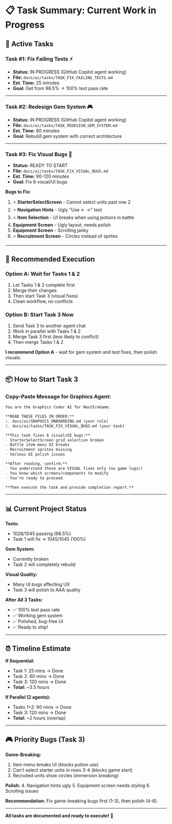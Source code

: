 # 📋 Task Summary: Current Work in Progress

## 🚀 Active Tasks

### **Task #1: Fix Failing Tests** ⚡

- **Status:** IN PROGRESS (GitHub Copilot agent working)
- **File:** `docs/ai/tasks/TASK_FIX_FAILING_TESTS.md`
- **Est. Time:** 25 minutes
- **Goal:** Get from 98.5% → 100% test pass rate

---

### **Task #2: Redesign Gem System** 🎮

- **Status:** IN PROGRESS (GitHub Copilot agent working)
- **File:** `docs/ai/tasks/TASK_REDESIGN_GEM_SYSTEM.md`
- **Est. Time:** 60 minutes
- **Goal:** Rebuild gem system with correct architecture

---

### **Task #3: Fix Visual Bugs** 🎨

- **Status:** READY TO START
- **File:** `docs/ai/tasks/TASK_FIX_VISUAL_BUGS.md`
- **Est. Time:** 90-120 minutes
- **Goal:** Fix 6 visual/UI bugs

**Bugs to Fix:**

1. ⭐ **StarterSelectScreen** - Cannot select units past row 2
2. ⭐ **Navigation Hints** - Ugly "Use ← →" text
3. ⭐ **Item Selection** - UI breaks when using potions in battle
4. **Equipment Screen** - Ugly layout, needs polish
5. **Equipment Screen** - Scrolling janky
6. ⭐ **Recruitment Screen** - Circles instead of sprites

---

## 🎯 Recommended Execution

### **Option A: Wait for Tasks 1 & 2**

1. Let Tasks 1 & 2 complete first
2. Merge their changes
3. Then start Task 3 (visual fixes)
4. Clean workflow, no conflicts

### **Option B: Start Task 3 Now**

1. Send Task 3 to another agent chat
2. Work in parallel with Tasks 1 & 2
3. Merge Task 3 first (less likely to conflict)
4. Then merge Tasks 1 & 2

**I recommend Option A** - wait for gem system and test fixes, then polish visuals.

---

## 📦 How to Start Task 3

### **Copy-Paste Message for Graphics Agent:**

```markdown
You are the Graphics Coder AI for NextEraGame.

**READ THESE FILES IN ORDER:**
1. docs/ai/GRAPHICS_ONBOARDING.md (your role)
2. docs/ai/tasks/TASK_FIX_VISUAL_BUGS.md (your task)

**This task fixes 6 visual/UI bugs:**
- StarterSelectScreen grid selection broken
- Battle item menu UI breaks
- Recruitment sprites missing
- Various UI polish issues

**After reading, confirm:**
- You understand these are VISUAL fixes only (no game logic)
- You know which screens/components to modify
- You're ready to proceed

**Then execute the task and provide completion report.**
```

---

## 📊 Current Project Status

**Tests:**

- 1028/1045 passing (98.5%)
- Task 1 will fix → 1045/1045 (100%)

**Gem System:**

- Currently broken
- Task 2 will completely rebuild

**Visual Quality:**

- Many UI bugs affecting UX
- Task 3 will polish to AAA quality

**After All 3 Tasks:**

- ✅ 100% test pass rate
- ✅ Working gem system
- ✅ Polished, bug-free UI
- ✅ Ready to ship!

---

## ⏰ Timeline Estimate

**If Sequential:**

- Task 1: 25 mins → Done
- Task 2: 60 mins → Done
- Task 3: 120 mins → Done
- **Total:** ~3.5 hours

**If Parallel (2 agents):**

- Tasks 1+2: 60 mins → Done
- Task 3: 120 mins → Done
- **Total:** ~2 hours (overlap)

---

## 🎮 Priority Bugs (Task 3)

**Game-Breaking:**

1. Item menu breaks UI (blocks potion use)
2. Can't select starter units in rows 3-4 (blocks game start)
3. Recruited units show circles (immersion breaking)

**Polish:**
4. Navigation hints ugly
5. Equipment screen needs styling
6. Scrolling issues

**Recommendation:** Fix game-breaking bugs first (1-3), then polish (4-6).

---

**All tasks are documented and ready to execute!** 🚀
